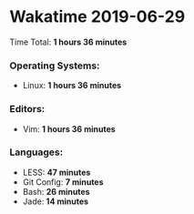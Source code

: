 # Wakatime 2019-06-29

Time Total: **1 hours 36 minutes**

### Operating Systems:
- Linux: **1 hours 36 minutes** 

### Editors:
- Vim: **1 hours 36 minutes** 

### Languages:
- LESS: **47 minutes** 
- Git Config: **7 minutes** 
- Bash: **26 minutes** 
- Jade: **14 minutes** 

